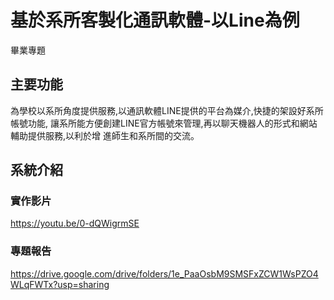 # 基於系所客製化通訊軟體-以Line為例
畢業專題

## 主要功能
為學校以系所角度提供服務,以通訊軟體LINE提供的平台為媒介,快捷的架設好系所帳號功能,
讓系所能方便創建LINE官方帳號來管理,再以聊天機器人的形式和網站輔助提供服務,以利於增
進師生和系所間的交流。

## 系統介紹



### 實作影片
https://youtu.be/0-dQWigrmSE

### 專題報告
https://drive.google.com/drive/folders/1e_PaaOsbM9SMSFxZCW1WsPZO4WLqFWTx?usp=sharing
